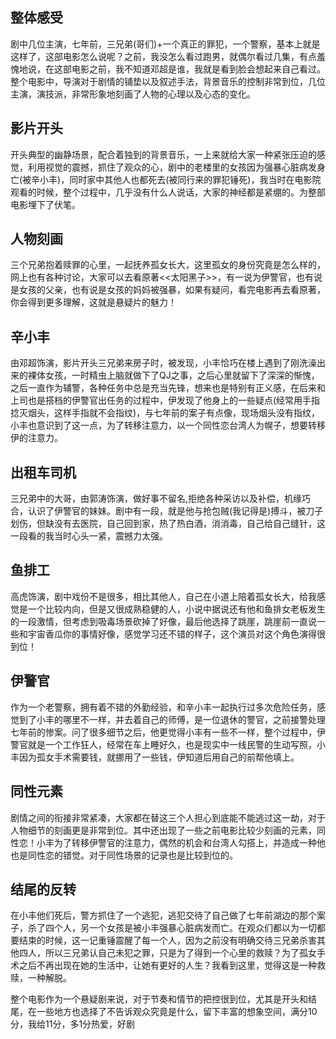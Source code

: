 ## 整体感受
剧中几位主演，七年前，三兄弟(哥们)+一个真正的罪犯，一个警察，基本上就是这样了，这部电影怎么说呢？之前，我没怎么看过跑男，就偶尔看过几集，有点羞愧地说，在这部电影之前，我不知道邓超是谁，我就是看到脸会想起来自己看过。整个电影中，导演对于剧情的铺垫以及叙述手法，背景音乐的控制非常到位，几位主演，演技派，非常形象地刻画了人物的心理以及心态的变化。

## 影片开头
开头典型的幽静场景，配合着独到的背景音乐，一上来就给大家一种紧张压迫的感觉，利用视觉的震撼，抓住了观众的心，剧中的老楼里的女孩因为强暴心脏病发身亡(被辛小丰)，同时家中其他人也都死去(被同行来的罪犯锤死)，我当时在电影院观看的时候，整个过程中，几乎没有什么人说话，大家的神经都是紧绷的。为整部电影埋下了伏笔。

## 人物刻画
三个兄弟抱着赎罪的心里，一起抚养孤女长大，这里孤女的身份究竟是怎么样的，网上也有各种讨论，大家可以去看原著<<太阳黑子>>，有一说为伊警官，也有说是女孩的父亲，也有说是女孩的妈妈被强暴，如果有疑问，看完电影再去看原著，你会得到更多理解，这就是悬疑片的魅力！


## 辛小丰
由邓超饰演，影片开头三兄弟来房子时，被发现，小丰恰巧在楼上遇到了刚洗澡出来的裸体女孩，一时精虫上脑就做下了QJ之事，之后心里就留下了深深的惭愧，之后一直作为辅警，各种任务中总是充当先锋，想来也是特别有正义感，在后来和上司也是搭档的伊警官出任务的过程中，伊发现了他身上的一些疑点(经常用手指捻灭烟头，这样手指就不会指纹)，与七年前的案子有点像，现场烟头没有指纹，小丰也意识到了这一点，为了转移注意力，以一个同性恋台湾人为幌子，想要转移伊的注意力。

## 出租车司机
三兄弟中的大哥，由郭涛饰演，做好事不留名,拒绝各种采访以及补偿，机缘巧合，认识了伊警官的妹妹。剧中有一段，就是他与抢包贼(我记得是)搏斗，被刀子划伤，但缺没有去医院，自己回到家，热了热白酒，消消毒，自己给自己缝针，这一段看的我当时心头一紧，震撼力太强。

## 鱼排工
高虎饰演，剧中戏份不是很多，相比其他人，自己在小道上陪着孤女长大，给我感觉是一个比较内向，但是又很成熟稳健的人，小说中据说还有他和鱼排女老板发生的一段激情，但考虑到吸毒场景砍掉了好像，最后他选择了跳崖，跳崖前一直说一些和宇宙香瓜你的事情好像，感觉学习还不错的样子，这个演员对这个角色演得很到位！

## 伊警官
作为一个老警察，拥有着不错的外勤经验，和辛小丰一起执行过多次危险任务，感觉到了小丰的哪里不一样，并去着自己的师傅，是一位退休的警官，之前接警处理七年前的惨案。问了很多细节之后，他更觉得小丰有一些不一样，整个过程中，伊警官就是一个工作狂人，经常在车上睡好久，也是现实中一线民警的生动写照，小丰因为孤女手术需要钱，就挪用了一些钱，伊知道后用自己的前帮他填上。

## 同性元素
剧情之间的衔接非常紧凑，大家都在替这三个人担心到底能不能逃过这一劫，对于人物细节的刻画更是非常到位。其中还出现了一些之前电影比较少刻画的元素，同性恋！小丰为了转移伊警官的注意力，偶然的机会和台湾人勾搭上，并造成一种他也是同性恋的错觉。对于同性场景的记录也是比较到位的。

## 结尾的反转
在小丰他们死后，警方抓住了一个逃犯，逃犯交待了自己做了七年前湖边的那个案子，杀了四个人，另一个女孩是被小丰强暴心脏病发而亡。在观众们都以为一切都要结束的时候，这一记重锤震醒了每一个人，因为之前没有明确交待三兄弟杀害其他四人，所以三兄弟认自己未犯之罪，只是为了得到一个心里的救赎？为了孤女手术之后不再出现在她的生活中，让她有更好的人生？我看到这里，觉得这是一种救赎，一种解脱。

整个电影作为一个悬疑剧来说，对于节奏和情节的把控很到位，尤其是开头和结尾，在一些地方也选择了不告诉观众究竟是什么，留下丰富的想象空间，满分10分，我给11分，多1分热爱，好剧